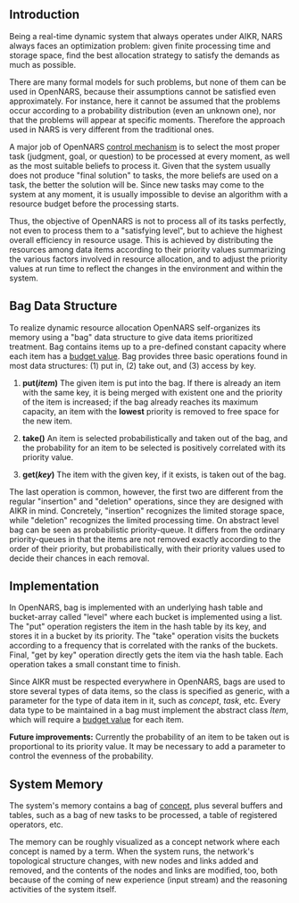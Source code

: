 ## Introduction

Being a real-time dynamic system that always operates under AIKR, NARS always faces an optimization problem: given finite processing time and storage space, find the best allocation strategy to satisfy the demands as much as possible.

There are many formal models for such problems, but none of them can be used in OpenNARS, because their assumptions cannot be satisfied even approximately. For instance, here it cannot be assumed that the problems occur according to a probability distribution (even an unknown one), nor that the problems will appear at specific moments. Therefore the approach used in NARS is very different from the traditional ones.

A major job of OpenNARS [control mechanism](https://github.com/opennars/opennars/wiki/Inference-Control) is to select the most proper task (judgment, goal, or question) to be processed at every moment, as well as the most suitable beliefs to process it. Given that the system usually does not produce "final solution" to tasks, the more beliefs are used on a task, the better the solution will be. Since new tasks may come to the system at any moment, it is usually impossible to devise an algorithm with a resource budget before the processing starts. 

Thus, the objective of OpenNARS is not to process all of its tasks perfectly, not even to process them to a "satisfying level", but to achieve the highest overall efficiency in resource usage. This is achieved by distributing the resources among data items according to their priority values summarizing the various factors involved in resource allocation, and to adjust the priority values at run time to reflect the changes in the environment and within the system.

## Bag Data Structure

To realize dynamic resource allocation OpenNARS self-organizes its memory using a "bag" data structure to give data items prioritized treatment. Bag contains items up to a pre-defined constant capacity where each item has a [budget value](https://github.com/opennars/opennars/wiki/Budget-Value). Bag provides three basic operations found in most data structures: (1) put in, (2) take out, and (3) access by key.

1. **put(_item_)** The given item is put into the bag. If there is already an item with the same key, it is being merged with existent one and the priority of the item is increased; if the bag already reaches its maximum capacity, an item with the **lowest** priority is removed to free space for the new item.

2. **take()** An item is selected probabilistically and taken out of the bag, and the probability for an item to be selected is positively correlated with its priority value.

3. **get(_key_)** The item with the given key, if it exists, is taken out of the bag.

The last operation is common, however, the first two are different from the regular "insertion" and "deletion" operations, since they are designed with AIKR in mind. Concretely, "insertion" recognizes the limited storage space, while "deletion" recognizes the limited processing time. On abstract level bag can be seen as probabilistic priority-queue. It differs from the ordinary priority-queues in that the items are not removed exactly according to the order of their priority, but probabilistically, with their priority values used to decide their chances in each removal.

## Implementation

In OpenNARS, bag is implemented with an underlying hash table and bucket-array called "level" where each bucket is implemented using a list. The "put" operation registers the item in the hash table by its key, and stores it in a bucket by its priority. The "take" operation visits the buckets according to a frequency that is correlated with the ranks of the buckets. Final, "get by key" operation directly gets the item via the hash table. Each operation takes a small constant time to finish.

Since AIKR must be respected everywhere in OpenNARS, bags are used to store several types of data items, so the class is specified as generic, with a parameter for the type of data item in it, such as _concept_, _task_, etc. Every data type to be maintained in a bag must implement the abstract class _Item_, which will require a [budget value](https://github.com/opennars/opennars/wiki/Budget-Value) for each item.

**Future improvements:** Currently the probability of an item to be taken out is proportional to its priority value. It may be necessary to add a parameter to control the evenness of the probability.

## System Memory

The system's memory contains a bag of [concept](https://github.com/opennars/opennars/wiki/Concept-Object:-Content-and-Attributes), plus several buffers and tables, such as a bag of new tasks to be processed, a table of registered operators, etc. 

The memory can be roughly visualized as a concept network where each concept is named by a term. When the system runs, the network's topological structure changes, with new nodes and links added and removed, and the contents of the nodes and links are modified, too, both because of the coming of new experience (input stream) and the reasoning activities of the system itself.
